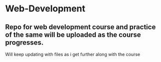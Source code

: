 # Web-Development

## Repo for web development course and practice of the same will be uploaded as the course progresses. 
Will keep updating with files as i get further along with the course
